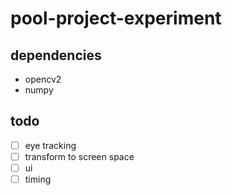 # pool-project-experiment

## dependencies
- opencv2
- numpy

## todo
- [ ] eye tracking
- [ ] transform to screen space
- [ ] ui
- [ ] timing
